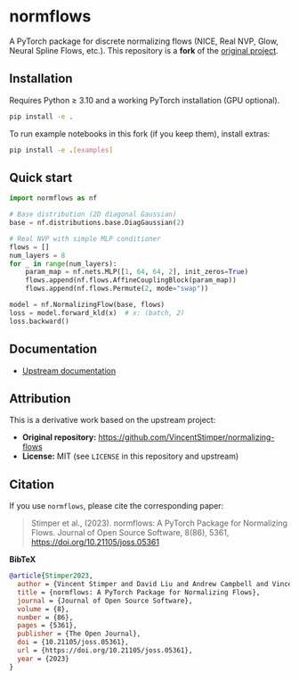 # normflows

A PyTorch package for discrete normalizing flows (NICE, Real NVP, Glow, Neural Spline Flows, etc.).
This repository is a **fork** of the [original project](https://github.com/VincentStimper/normalizing-flows). 

## Installation

Requires Python ≥ 3.10 and a working PyTorch installation (GPU optional).

```bash
pip install -e .
```

To run example notebooks in this fork (if you keep them), install extras:

```bash
pip install -e .[examples]
```

## Quick start

```python
import normflows as nf

# Base distribution (2D diagonal Gaussian)
base = nf.distributions.base.DiagGaussian(2)

# Real NVP with simple MLP conditioner
flows = []
num_layers = 8
for _ in range(num_layers):
    param_map = nf.nets.MLP([1, 64, 64, 2], init_zeros=True)
    flows.append(nf.flows.AffineCouplingBlock(param_map))
    flows.append(nf.flows.Permute(2, mode="swap"))

model = nf.NormalizingFlow(base, flows)
loss = model.forward_kld(x)  # x: (batch, 2)
loss.backward()
```

## Documentation

* [Upstream documentation](https://vincentstimper.github.io/normalizing-flows/)

## Attribution

This is a derivative work based on the upstream project:
- **Original repository:** https://github.com/VincentStimper/normalizing-flows
- **License:** MIT (see `LICENSE` in this repository and upstream)

## Citation

If you use `normflows`, please cite the corresponding paper:

> Stimper et al., (2023). normflows: A PyTorch Package for Normalizing Flows.
> Journal of Open Source Software, 8(86), 5361, https://doi.org/10.21105/joss.05361

**BibTeX**

```bibtex
@article{Stimper2023,
  author = {Vincent Stimper and David Liu and Andrew Campbell and Vincent Berenz and Lukas Ryll and Bernhard Schölkopf and José Miguel Hernández-Lobato},
  title = {normflows: A PyTorch Package for Normalizing Flows},
  journal = {Journal of Open Source Software},
  volume = {8},
  number = {86},
  pages = {5361},
  publisher = {The Open Journal},
  doi = {10.21105/joss.05361},
  url = {https://doi.org/10.21105/joss.05361},
  year = {2023}
}
```
